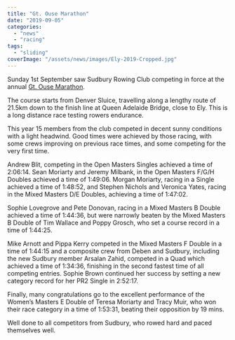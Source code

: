 ```yaml
---
title: "Gt. Ouse Marathon"
date: "2019-09-05"
categories:
  - "news"
  - "racing"
tags:
  - "sliding"
coverImage: "/assets/news/images/Ely-2019-Cropped.jpg"
---
```


Sunday 1st September saw Sudbury Rowing Club competing in force at the annual [Gt. Ouse Marathon](https://www.elyrowingclub.org.uk/index.php/clubevents/great-ouse-marathon).

The course starts from Denver Sluice, travelling along a lengthy route of 21.5km down to the finish line at Queen Adelaide Bridge, close to Ely. This is a long distance race testing rowers endurance.

This year 15 members from the club competed in decent sunny conditions with a light headwind. Good times were achieved by those racing, with some crews improving on previous race times, and some competing for the very first time.

Andrew Blit, competing in the Open Masters Singles achieved a time of 2:06:14. Sean Moriarty and Jeremy Milbank, in the Open Masters F/G/H Doubles achieved a time of 1:49:06. Morgan Moriarty, racing in a Single achieved a time of 1:48:52, and Stephen Nichols and Veronica Yates, racing in the Mixed Masters D/E Doubles, achieving a time of 1:47:02.

Sophie Lovegrove and Pete Donovan, racing in a Mixed Masters B Double achieved a time of 1:44:36, but were narrowly beaten by the Mixed Masters B Double of Tim Wallace and Poppy Grosch, who set a course record in a time of 1:44:25.

Mike Arnott and Pippa Kerry competed in the Mixed Masters F Double in a time of 1:44:15 and a composite crew from Deben and Sudbury, including the new Sudbury member Arsalan Zahid, competed in a Quad which achieved a time of 1:34:36, finishing in the second fastest time of all competing entries. Sophie Brown continued her success by setting a new category record for her PR2 Single in 2:52:17.

Finally, many congratulations go to the excellent performance of the Women’s Masters E Double of Teresa Moriarty and Tracy Muir, who won their race category in a time of 1:53:31, beating their opposition by 19 mins.

Well done to all competitors from Sudbury, who rowed hard and paced themselves well.
